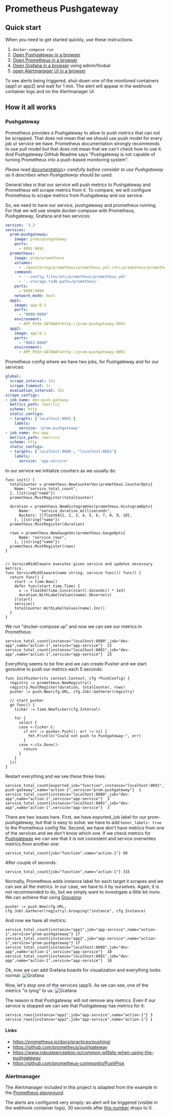 # Prometheus Pushgateway

## Quick start

When you need to get started quickly, use these instructions.

1. `docker-compose run`
2. [Open Pushgateway in a browser](http://localhost:9091/metrics)
3. [Open Prometheus in a browser](http://localhost:9090/)
4. [Open Grafana in a browser](http://localhost:3000/login) using admin/foobar
5. [open Alertmanager UI in a browser](http://localhost:9093/#/alerts)

To see alerts being triggered, shut-down one of the monitored containers (app1 or app2) and wait for 1 min. The alert will appear in the webhook container logs and on the Alertmanager UI.

## How it all works

### Pushgateway

Prometheus provides a Pushgateway to allow to push metrics that can not be scrapped. That does not mean that we should use push model for every job or service we have. Prometheus documentation strongly recommends to use pull model but that does not mean that we can't check how to use it. And Pushgateway GitHub Readme says "Pushgateway is not capable of turning Prometheus into a push-based monitoring system".

_Please read [documentation](https://prometheus.io/docs/practices/pushing/)> carefully before consider to use Pushgateway as it describes when Pushgateway should be used._

General idea is that our service will push metrics to Pushgateway and Prometheus will scrape metrics from it. To compare, we will configure Prometheus to scrape metrics from Pushgateway and our service.

So, we need to have our service, pushgateway and prometheus running. For that we will use simple docker-compose with Prometheus, Pushgateway, Grafana and two services:

```yml
version: '3.2'
services: 
  prom-pushgateway:
    image: prom/pushgateway
    ports: 
      - 9091:9091
  prometheus:
    image: prom/prometheus
    volumes:
      - ./monitoring/prometheus/prometheus.yml:/etc/prometheus/prometheus.yml
    command:
      - '--config.file=/etc/prometheus/prometheus.yml'
      - '--storage.tsdb.path=/prometheus'
    ports:
      - 9090:9090
    network_mode: host
  app1:
    image: app:0.1
    ports:
      - "8080:8080"
    environment:
      - APP_PUSH_GATEWAY=http://prom-pushgateway:9091
  app2:
    image: app:0.1
    ports:
      - "8081:8080"
    environment:
      - APP_PUSH_GATEWAY=http://prom-pushgateway:9091
```

Prometheus config where we have two jobs, for Pushgateway and for our services:

```yml
global:
  scrape_interval: 15s
  scrape_timeout: 1s
  evaluation_interval: 15s
scrape_configs:
- job_name: dev-push-gateway
  metrics_path: /metrics
  scheme: http
  static_configs:
  - targets: ['localhost:9091']
    labels:
      service: 'prom-pushgateway'
- job_name: dev-app
  metrics_path: /metrics
  scheme: http
  static_configs:
  - targets: ['localhost:8080', "localhost:8081"]
    labels:
      service: 'app-service'
```

In our service we initialize counters as we usually do:

```golang
func init() {
  totalCounter = prometheus.NewCounterVec(prometheus.CounterOpts{
    Name: "service_total_count",
  }, []string{"name"})
  prometheus.MustRegister(totalCounter)

  duration = prometheus.NewHistogramVec(prometheus.HistogramOpts{
      Name:    "service_duration_milliseconds",
      Buckets: []float64{1, 2, 3, 4, 5, 6, 7, 8, 9, 10},
    }, []string{"name"})
  prometheus.MustRegister(duration)

  rows = prometheus.NewGaugeVec(prometheus.GaugeOpts{
      Name: "service_rows",
    }, []string{"name"})
  prometheus.MustRegister(rows)
}


// ServiceMiddleware executes given service and updates necessary metrics.
func ServiceMiddleware(name string, service func()) func() {
  return func() {
    start := time.Now()
    defer func(start time.Time) {
      v := float64(time.Since(start).Seconds() * 1e3)
      duration.WithLabelValues(name).Observe(v)
    }(start)
    service()
    totalCounter.WithLabelValues(name).Inc()
  }
}
```

We run "docker-compose up" and now we can see our metrics in Prometheus:

```text
service_total_count{instance="localhost:8080",job="dev-app",name="action-1",service="app-service"}  22
service_total_count{instance="localhost:8081",job="dev-app",name="action-1",service="app-service"}  23
```

Everything seems to be fine and we can create Pusher and we start goroutine to push our metrics each 5 seconds:

```golang
func InitPusher(ctx context.Context, cfg *PushConfig) {
  registry := prometheus.NewRegistry()
  registry.MustRegister(duration, totalCounter, rows)
  pusher := push.New(cfg.URL, cfg.Job).Gatherer(registry)

  // start pusher
  go func() {
    ticker := time.NewTicker(cfg.Interval)

    for {
      select {
      case <-ticker.C:
        if err := pusher.Push(); err != nil {
          fmt.Println("Could not push to Pushgateway:", err)
        }
      case <-ctx.Done():
        return
      }
    }
  }()
}
```

Restart everything and we see these three lines:

```text
service_total_count{exported_job="function",instance="localhost:9091",job="dev-push-gateway",name="action-1",service="prom-pushgateway"}  1
service_total_count{instance="localhost:8080",job="dev-app",name="action-1",service="app-service"}  3
service_total_count{instance="localhost:8081",job="dev-app",name="action-1",service="app-service"}  3
```

There are two issues here. First, we have exported_job label for our prom-pushgateway, but that is easy to solve: we have to add ` honor_labels: true ` to the Prometheus config file. Second, we have don't have metrics from one of the services and we don't know which one. If we check metrics for [Pushgateway](http://localhost:9091/metrics) we can see that it is not consistent and service overwrites metrics from another one:

```text
service_total_count{job="function",name="action-1"} 98
```

After couple of seconds:

```text
service_total_count{job="function",name="action-1"} 315
```

Normally, Prometheus adds instance label for each target it scrapes and we can see all the metrics. In our case, we have to it by ourselves. Again, it is not recommended to do, but we simply want to investigate a little bit more.
We can achieve that using [Grouping](https://godoc.org/github.com/prometheus/client_golang/prometheus/push#Pusher.Grouping):

```text
pusher := push.New(cfg.URL, cfg.Job).Gatherer(registry).Grouping("instance", cfg.Instance)
```

And now we have all metrics:

```text
service_total_count{instance="app1",job="app-service",name="action-1",service="prom-pushgateway"} 17
service_total_count{instance="app2",job="app-service",name="action-1",service="prom-pushgateway"} 17
service_total_count{instance="localhost:8080",job="dev-app",name="action-1",service="app-service"}  18
service_total_count{instance="localhost:8081",job="dev-app",name="action-1",service="app-service"}  18
```

Ok, now we can add Grafana boards for visualization and everything looks normal:
![Grafana](./doc/images/grafana1.png)

Now, let's stop one of the services (app1). As we can see, one of the metrics "is lying" to us: ![Grafana](./doc/images/grafana2.png)

The reason is that Pushgateway will not remove any metrics. Even if our service is stopped we can see that Pushgateway has metrics for it:

```text
service_rows{instance="app1",job="app-service",name="action-1"} 3
service_rows{instance="app2",job="app-service",name="action-1"} 1
```

#### Links

- https://prometheus.io/docs/practices/pushing/
- https://github.com/prometheus/pushgateway
- https://www.robustperception.io/common-pitfalls-when-using-the-pushgateway
- https://github.com/prometheus-community/PushProx

### Alertmanager

The Alertmanager included in this project is adapted from the example in the [Prometheus playground](https://github.com/prometheus-community/prometheus-playground/tree/master/alertmanager).

The alerts are configured very simply: an alert will be triggered (visible in the webhook container logs), 30 seconds after [this number](http://localhost:9090/graph?g0.expr=rate(service_duration_milliseconds_bucket%7Bjob%3D%22app-service%22%2C%20le%3D%2210%22%7D%5B30s%5D)&g0.tab=1&g0.stacked=0&g0.show_exemplars=0&g0.range_input=1h) drops to 0.
